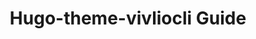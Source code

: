 ---
type: "vivlio_config"
url: "example.js" # <name>.js
_build: { list: false }

title   : "Hugo-theme-vivliocli Guide" # Documents Title
output : "Hugo-theme-vivliocli-Guide.pdf" # Output file
pagesize: "A4" # PDF Page size
toc: true
colophon: true
---